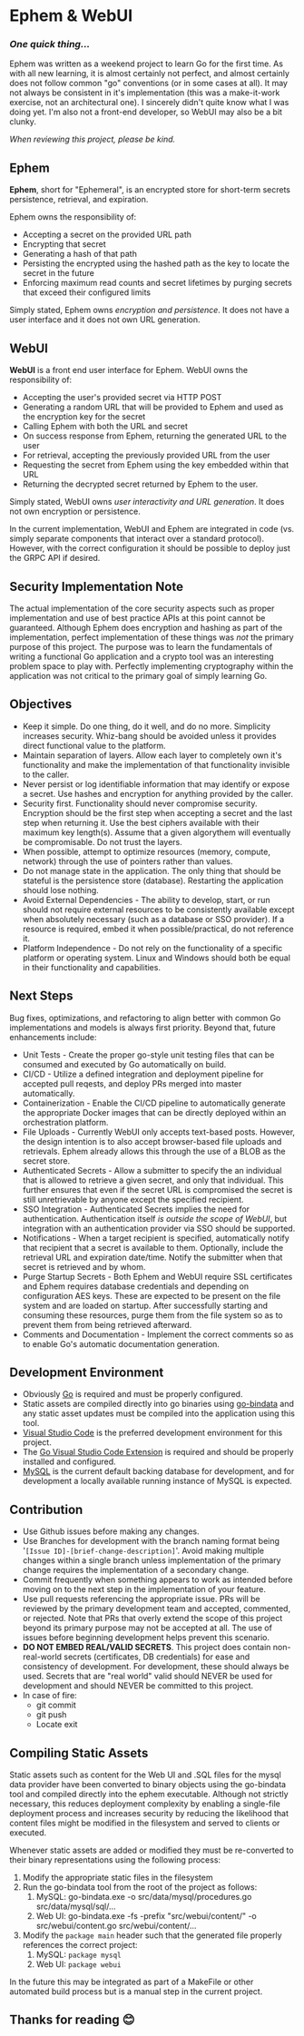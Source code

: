 # Ephem & WebUI

### _One quick thing..._

 Ephem was written as a weekend project to learn Go for the first time. As with all new learning, it is almost certainly not perfect, and almost certainly does not follow common "go" conventions (or in some cases at all). It may not always be consistent in it's implementation (this was a make-it-work exercise, not an architectural one). I sincerely didn't quite know what I was doing yet. I'm also not a front-end developer, so WebUI may also be a bit clunky.

 _When reviewing this project, please be kind._

## Ephem
**Ephem**, short for "Ephemeral", is an encrypted store for short-term secrets persistence, retrieval, and expiration.

Ephem owns the responsibility of:
* Accepting a secret on the provided URL path
* Encrypting that secret
* Generating a hash of that path
* Persisting the encrypted using the hashed path as the key to locate the secret in the future
* Enforcing maximum read counts and secret lifetimes by purging secrets that exceed their configured limits

Simply stated, Ephem owns _encryption and persistence_. It does not have a user interface and it does not own URL generation.

## WebUI
**WebUI** is a front end user interface for Ephem. WebUI owns the responsibility of:
* Accepting the user's provided secret via HTTP POST
* Generating a random URL that will be provided to Ephem and used as the encryption key for the secret
* Calling Ephem with both the URL and secret
* On success response from Ephem, returning the generated URL to the user
* For retrieval, accepting the previously provided URL from the user
* Requesting the secret from Ephem using the key embedded within that URL
* Returning the decrypted secret returned by Ephem to the user.
  
Simply stated, WebUI owns _user interactivity and URL generation_. It does not own encryption or persistence.

In the current implementation, WebUI and Ephem are integrated in code (vs. simply separate components that interact over a standard protocol). However, with the correct configuration it should be possible to deploy just the GRPC API if desired.

## Security Implementation Note
The actual implementation of the core security aspects such as proper implementation and use of best practice APIs at this point cannot be guaranteed. Although Ephem does encryption and hashing as part of the implementation, perfect implementation of these things was _not_ the primary purpose of this project. The purpose was to learn the fundamentals of writing a functional Go application and a crypto tool was an interesting problem space to play with. Perfectly implementing cryptography within the application was not critical to the primary goal of simply learning Go.

## Objectives
* Keep it simple. Do one thing, do it well, and do no more. Simplicity increases security. Whiz-bang should be avoided unless it provides direct functional value to the platform.
* Maintain separation of layers. Allow each layer to completely own it's functionality and make the implementation of that functionality invisible to the caller.
* Never persist or log identifiable information that may identify or expose a secret. Use hashes and encryption for anything provided by the caller. 
* Security first. Functionality should never compromise security. Encryption should be the first step when accepting a secret and the last step when returning it. Use the best ciphers available with their maximum key length(s). Assume that a given algorythem will eventually be compromisable. Do not trust the layers.
* When possible, attempt to optimize resources (memory, compute, network) through the use of pointers rather than values.
* Do not manage state in the application. The only thing that should be stateful is the persistence store (database). Restarting the application should lose nothing.
* Avoid External Dependencies - The ability to develop, start, or run should not require external resources to be consistently available except when absolutely necessary (such as a database or SSO provider). If a resource is required, embed it when possible/practical, do not reference it.
* Platform Independence - Do not rely on the functionality of a specific platform or operating system. Linux and Windows should both be equal in their functionality and capabilities. 

## Next Steps
Bug fixes, optimizations, and refactoring to align better with common Go implementations and models is always first priority. Beyond that, future enhancements include:
* Unit Tests - Create the proper go-style unit testing files that can be consumed and executed by Go automatically on build.
* CI/CD - Utilize a defined integration and deployment pipeline for accepted pull reqests, and deploy PRs merged into master automatically.
* Containerization - Enable the CI/CD pipeline to automatically generate the appropriate Docker images that can be directly deployed within an orchestration platform.
* File Uploads - Currently WebUI only accepts text-based posts. However, the design intention is to also accept browser-based file uploads and retrievals. Ephem already allows this through the use of a BLOB as the secret store.
* Authenticated Secrets - Allow a submitter to specify the an individual that is allowed to retrieve a given secret, and only that individual. This further ensures that even if the secret URL is compromised the secret is still unretrievable by anyone except the specified recipient.
* SSO Integration - Authenticated Secrets implies the need for authentication. Authentication itself _is outside the scope of WebUI_, but integration with an authentication provider via SSO should be supported. 
* Notifications - When a target recipient is specified, automatically notify that recipient that a secret is available to them. Optionally, include the retrieval URL and expiration date/time. Notify the submitter when that secret is retrieved and by whom.
* Purge Startup Secrets - Both Ephem and WebUI require SSL certificates and Ephem requires database credentials and depending on configuration AES keys. These are expected to be present on the file system and are loaded on startup. After successfully starting and consuming these resources, purge them from the file system so as to prevent them from being retrieved afterward.
* Comments and Documentation - Implement the correct comments so as to enable Go's automatic documentation generation.

## Development Environment
* Obviously [Go](https://golang.org/dl/) is required and must be properly configured.
* Static assets are compiled directly into go binaries using [go-bindata](https://github.com/go-bindata/go-bindata) and any static asset updates must be compiled into the application using this tool.
* [Visual Studio Code](https://code.visualstudio.com/download) is the preferred development environment for this project. 
* The [Go Visual Studio Code Extension](https://marketplace.visualstudio.com/items?itemName=golang.Go) is required and should be properly installed and configured.
* [MySQL](https://dev.mysql.com/downloads/) is the current default backing database for development, and for development a locally available running instance of MySQL is expected.

## Contribution
* Use Github issues before making any changes.
* Use Branches for development with the branch naming format being '```[Issue ID]-[brief-change-description]```'. Avoid making multiple changes within a single branch unless implementation of the primary change requires the implementation of a secondary change.
* Commit frequently when something appears to work as intended before moving on to the next step in the implementation of your feature. 
* Use pull requests referencing the appropriate issue. PRs will be reviewed by the primary development team and accepted, commented, or rejected. Note that PRs that overly extend the scope of this project beyond its primary purpose may not be accepted at all. The use of issues before beginning development helps prevent this scenario.
* **DO NOT EMBED REAL/VALID SECRETS**. This project does contain non-real-world secrets (certificates, DB credentials) for ease and consistency of development. For development, these should always be used. Secrets that are "real world" valid should NEVER be used for development and should NEVER be committed to this project. 
* In case of fire:
  * git commit
  * git push
  * Locate exit

## Compiling Static Assets
Static assets such as content for the Web UI and .SQL files for the mysql data provider have been converted to binary objects using the go-bindata tool and compiled directly
into the ephem executable. Although not strictly necessary, this reduces deployment 
complexity by enabling a single-file deployment process and increases security by reducing the
likelihood that content files might be modified in the filesystem and served to clients or executed.

Whenever static assets are added or modified they must be re-converted to their binary representations using the following process:
1. Modify the appropriate static files in the filesystem
2. Run the go-bindata tool from the root of the project as follows:
   1. MySQL: go-bindata.exe -o src/data/mysql/procedures.go src/data/mysql/sql/...
   2. Web UI: go-bindata.exe -fs -prefix "src/webui/content/" -o src/webui/content.go src/webui/content/...
3. Modify the ```package main``` header such that the generated file properly references the correct project:
   1. MySQL: ```package mysql```
   2. Web UI: ```package webui```

In the future this may be integrated as part of a MakeFile or other automated build process
but is a manual step in the current project.

## Thanks for reading 😊
